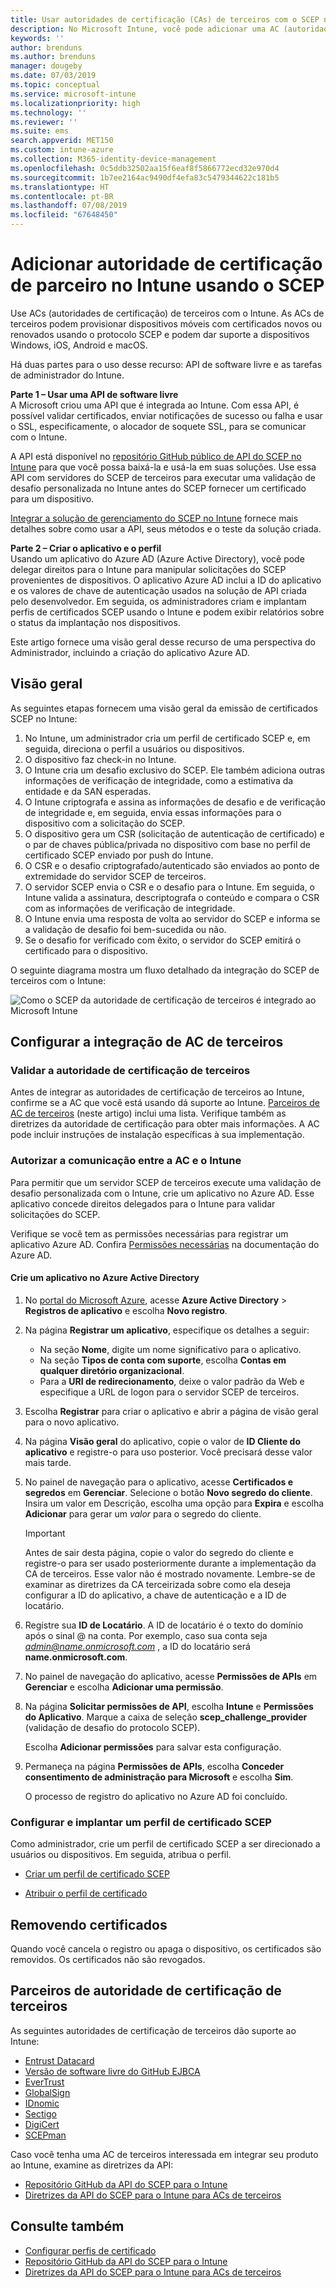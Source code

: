 ```yaml
---
title: Usar autoridades de certificação (CAs) de terceiros com o SCEP no Microsoft Intune – Azure | Microsoft Docs
description: No Microsoft Intune, você pode adicionar uma AC (autoridade de certificação) de terceiros ou de fornecedor para emitir certificados para dispositivos móveis usando o protocolo SCEP. Nesta visão geral, um aplicativo do Azure AD (Azure Active Directory) concede permissões ao Microsoft Intune para validar certificados. Em seguida, use a ID do aplicativo, a chave de autenticação e a ID do locatário do aplicativo do AAD na configuração do servidor do SCEP para emitir certificados.
keywords: ''
author: brenduns
ms.author: brenduns
manager: dougeby
ms.date: 07/03/2019
ms.topic: conceptual
ms.service: microsoft-intune
ms.localizationpriority: high
ms.technology: ''
ms.reviewer: ''
ms.suite: ems
search.appverid: MET150
ms.custom: intune-azure
ms.collection: M365-identity-device-management
ms.openlocfilehash: 0c5ddb32502aa15f6eaf8f5866772ecd32e970d4
ms.sourcegitcommit: 1b7ee2164ac9490df4efa83c5479344622c181b5
ms.translationtype: HT
ms.contentlocale: pt-BR
ms.lasthandoff: 07/08/2019
ms.locfileid: "67648450"
---
```

# <a name="add-partner-certification-authority-in-intune-using-scep"></a>Adicionar autoridade de certificação de parceiro no Intune usando o SCEP

Use ACs (autoridades de certificação) de terceiros com o Intune. As ACs de terceiros podem provisionar dispositivos móveis com certificados novos ou renovados usando o protocolo SCEP e podem dar suporte a dispositivos Windows, iOS, Android e macOS.

Há duas partes para o uso desse recurso: API de software livre e as tarefas de administrador do Intune.

**Parte 1 – Usar uma API de software livre**  
A Microsoft criou uma API que é integrada ao Intune. Com essa API, é possível validar certificados, enviar notificações de sucesso ou falha e usar o SSL, especificamente, o alocador de soquete SSL, para se comunicar com o Intune.

A API está disponível no [repositório GitHub público de API do SCEP no Intune](http://github.com/Microsoft/Intune-Resource-Access/tree/develop/src/CsrValidation) para que você possa baixá-la e usá-la em suas soluções. Use essa API com servidores do SCEP de terceiros para executar uma validação de desafio personalizada no Intune antes do SCEP fornecer um certificado para um dispositivo.

[Integrar a solução de gerenciamento do SCEP no Intune](scep-libraries-apis.md) fornece mais detalhes sobre como usar a API, seus métodos e o teste da solução criada.

**Parte 2 – Criar o aplicativo e o perfil**  
Usando um aplicativo do Azure AD (Azure Active Directory), você pode delegar direitos para o Intune para manipular solicitações do SCEP provenientes de dispositivos. O aplicativo Azure AD inclui a ID do aplicativo e os valores de chave de autenticação usados na solução de API criada pelo desenvolvedor. Em seguida, os administradores criam e implantam perfis de certificados SCEP usando o Intune e podem exibir relatórios sobre o status da implantação nos dispositivos.

Este artigo fornece uma visão geral desse recurso de uma perspectiva do Administrador, incluindo a criação do aplicativo Azure AD.

## <a name="overview"></a>Visão geral

As seguintes etapas fornecem uma visão geral da emissão de certificados SCEP no Intune:

1. No Intune, um administrador cria um perfil de certificado SCEP e, em seguida, direciona o perfil a usuários ou dispositivos.
2. O dispositivo faz check-in no Intune.
3. O Intune cria um desafio exclusivo do SCEP. Ele também adiciona outras informações de verificação de integridade, como a estimativa da entidade e da SAN esperadas.
4. O Intune criptografa e assina as informações de desafio e de verificação de integridade e, em seguida, envia essas informações para o dispositivo com a solicitação do SCEP.
5. O dispositivo gera um CSR (solicitação de autenticação de certificado) e o par de chaves pública/privada no dispositivo com base no perfil de certificado SCEP enviado por push do Intune.
6. O CSR e o desafio criptografado/autenticado são enviados ao ponto de extremidade do servidor SCEP de terceiros.
7. O servidor SCEP envia o CSR e o desafio para o Intune. Em seguida, o Intune valida a assinatura, descriptografa o conteúdo e compara o CSR com as informações de verificação de integridade.
8. O Intune envia uma resposta de volta ao servidor do SCEP e informa se a validação de desafio foi bem-sucedida ou não.  
9. Se o desafio for verificado com êxito, o servidor do SCEP emitirá o certificado para o dispositivo.

O seguinte diagrama mostra um fluxo detalhado da integração do SCEP de terceiros com o Intune:

![Como o SCEP da autoridade de certificação de terceiros é integrado ao Microsoft Intune](./media/scep-certificate-vendor-integration.png)

## <a name="set-up-third-party-ca-integration"></a>Configurar a integração de AC de terceiros

### <a name="validate-third-party-certification-authority"></a>Validar a autoridade de certificação de terceiros

Antes de integrar as autoridades de certificação de terceiros ao Intune, confirme se a AC que você está usando dá suporte ao Intune. [Parceiros de AC de terceiros](#third-party-certification-authority-partners) (neste artigo) inclui uma lista. Verifique também as diretrizes da autoridade de certificação para obter mais informações. A AC pode incluir instruções de instalação específicas à sua implementação.

### <a name="authorize-communication-between-ca-and-intune"></a>Autorizar a comunicação entre a AC e o Intune

Para permitir que um servidor SCEP de terceiros execute uma validação de desafio personalizada com o Intune, crie um aplicativo no Azure AD. Esse aplicativo concede direitos delegados para o Intune para validar solicitações do SCEP.

Verifique se você tem as permissões necessárias para registrar um aplicativo Azure AD. Confira [Permissões necessárias](https://docs.microsoft.com/azure/azure-resource-manager/resource-group-create-service-principal-portal#required-permissions) na documentação do Azure AD.

#### <a name="create-an-application-in-azure-active-directory"></a>Crie um aplicativo no Azure Active Directory  

1. No [portal do Microsoft Azure](https://portal.azure.com), acesse **Azure Active Directory** > **Registros de aplicativo** e escolha **Novo registro**.  

2. Na página **Registrar um aplicativo**, especifique os detalhes a seguir:  
   - Na seção **Nome**, digite um nome significativo para o aplicativo.  
   - Na seção **Tipos de conta com suporte**, escolha **Contas em qualquer diretório organizacional**.  
   - Para a **URI de redirecionamento**, deixe o valor padrão da Web e especifique a URL de logon para o servidor SCEP de terceiros.  

3. Escolha **Registrar** para criar o aplicativo e abrir a página de visão geral para o novo aplicativo.  

4. Na página **Visão geral** do aplicativo, copie o valor de **ID Cliente do aplicativo** e registre-o para uso posterior. Você precisará desse valor mais tarde.  

5. No painel de navegação para o aplicativo, acesse **Certificados e segredos** em **Gerenciar**. Selecione o botão **Novo segredo do cliente**. Insira um valor em Descrição, escolha uma opção para **Expira** e escolha **Adicionar** para gerar um *valor* para o segredo do cliente. 
   > [!IMPORTANT]  
   > Antes de sair desta página, copie o valor do segredo do cliente e registre-o para ser usado posteriormente durante a implementação da CA de terceiros. Esse valor não é mostrado novamente. Lembre-se de examinar as diretrizes da CA terceirizada sobre como ela deseja configurar a ID do aplicativo, a chave de autenticação e a ID de locatário.  

6. Registre sua **ID de Locatário**. A ID de locatário é o texto do domínio após o sinal @ na conta. Por exemplo, caso sua conta seja *admin@name.onmicrosoft.com* , a ID do locatário será **name.onmicrosoft.com**.  

7. No painel de navegação do aplicativo, acesse **Permissões de APIs** em **Gerenciar** e escolha **Adicionar uma permissão**.  

8. Na página **Solicitar permissões de API**, escolha **Intune** e **Permissões do Aplicativo**. Marque a caixa de seleção **scep_challenge_provider** (validação de desafio do protocolo SCEP).  

   Escolha **Adicionar permissões** para salvar esta configuração.  

9. Permaneça na página **Permissões de APIs**, escolha **Conceder consentimento de administração para Microsoft** e escolha **Sim**.  
   
   O processo de registro do aplicativo no Azure AD foi concluído.





### <a name="configure-and-deploy-a-scep-certificate-profile"></a>Configurar e implantar um perfil de certificado SCEP
Como administrador, crie um perfil de certificado SCEP a ser direcionado a usuários ou dispositivos. Em seguida, atribua o perfil.

- [Criar um perfil de certificado SCEP](certificates-scep-configure.md#create-a-scep-certificate-profile)

- [Atribuir o perfil de certificado](certificates-scep-configure.md#assign-the-certificate-profile)

## <a name="removing-certificates"></a>Removendo certificados

Quando você cancela o registro ou apaga o dispositivo, os certificados são removidos. Os certificados não são revogados.

## <a name="third-party-certification-authority-partners"></a>Parceiros de autoridade de certificação de terceiros
As seguintes autoridades de certificação de terceiros dão suporte ao Intune:

- [Entrust Datacard](https://info.entrustdatacard.com/pki-eval-tool)
- [Versão de software livre do GitHub EJBCA](https://github.com/agerbergt/intune-ejbca-connector)
- [EverTrust](https://evertrust.fr/en/products/)
- [GlobalSign](https://downloads.globalsign.com/acton/attachment/2674/f-6903f60b-9111-432d-b283-77823cc65500/1/-/-/-/-/globalsign-aeg-microsoft-intune-integration-guide.pdf)
- [IDnomic](https://www.idnomic.com/)
- [Sectigo](https://sectigo.com/products)
- [DigiCert](https://knowledge.digicert.com/tutorials/microsoft-intune.html)
- [SCEPman](https://azuremarketplace.microsoft.com/marketplace/apps/gluckkanja.scepman)

Caso você tenha uma AC de terceiros interessada em integrar seu produto ao Intune, examine as diretrizes da API:

- [Repositório GitHub da API do SCEP para o Intune](http://github.com/Microsoft/Intune-Resource-Access/tree/develop/src/CsrValidation)
- [Diretrizes da API do SCEP para o Intune para ACs de terceiros](scep-libraries-apis.md)

## <a name="see-also"></a>Consulte também

- [Configurar perfis de certificado](certificates-scep-configure.md)
- [Repositório GitHub da API do SCEP para o Intune](http://github.com/Microsoft/Intune-Resource-Access/tree/develop/src/CsrValidation)
- [Diretrizes da API do SCEP para o Intune para ACs de terceiros](scep-libraries-apis.md)
